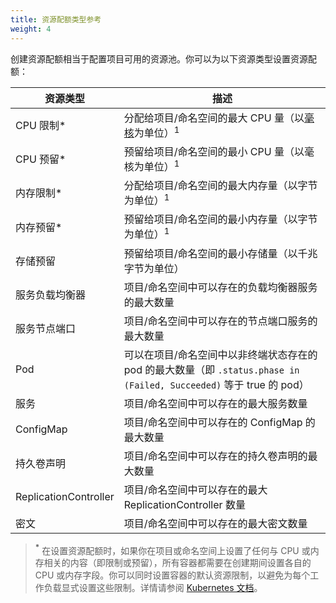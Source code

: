 ```yaml
---
title: 资源配额类型参考
weight: 4
---
```


创建资源配额相当于配置项目可用的资源池。你可以为以下资源类型设置资源配额：

| 资源类型 | 描述 |
| ------------------------ | ------------------------------------------------------------------------------------------------------------------------------------------------------------------------------------------------- |
| CPU 限制\* | 分配给项目/命名空间的最大 CPU 量（以[毫核](https://kubernetes.io/docs/concepts/configuration/manage-compute-resources-container/#meaning-of-cpu)为单位）<sup>1</sup> |
| CPU 预留\* | 预留给项目/命名空间的最小 CPU 量（以毫核为单位）<sup>1</sup> |
| 内存限制\* | 分配给项目/命名空间的最大内存量（以字节为单位）<sup>1</sup> |
| 内存预留\* | 预留给项目/命名空间的最小内存量（以字节为单位）<sup>1</sup> |
| 存储预留 | 预留给项目/命名空间的最小存储量（以千兆字节为单位） |
| 服务负载均衡器 | 项目/命名空间中可以存在的负载均衡器服务的最大数量 |
| 服务节点端口 | 项目/命名空间中可以存在的节点端口服务的最大数量 |
| Pod | 可以在项目/命名空间中以非终端状态存在的 pod 的最大数量（即 `.status.phase in (Failed, Succeeded)` 等于 true 的 pod） |
| 服务 | 项目/命名空间中可以存在的最大服务数量 |
| ConfigMap | 项目/命名空间中可以存在的 ConfigMap 的最大数量 |
| 持久卷声明 | 项目/命名空间中可以存在的持久卷声明的最大数量 |
| ReplicationController | 项目/命名空间中可以存在的最大 ReplicationController 数量 |
| 密文 | 项目/命名空间中可以存在的最大密文数量 |

> **<sup>*</sup>** 在设置资源配额时，如果你在项目或命名空间上设置了任何与 CPU 或内存相关的内容（即限制或预留），所有容器都需要在创建期间设置各自的 CPU 或内存字段。你可以同时设置容器的默认资源限制，以避免为每个工作负载显式设置这些限制。详情请参阅 [Kubernetes 文档](https://kubernetes.io/docs/concepts/policy/resource-quotas/#requests-vs-limits)。